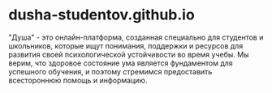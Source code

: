 # dusha-studentov.github.io
"Душа" - это онлайн-платформа, созданная специально для студентов и школьников, которые ищут понимания, поддержки и ресурсов для развития своей психологической устойчивости во время учебы. Мы верим, что здоровое состояние ума является фундаментом для успешного обучения, и поэтому стремимся предоставить всестороннюю помощь и информацию.
